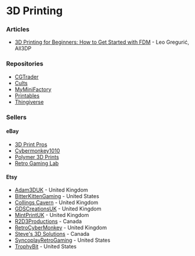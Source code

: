 # 3D Printing

### Articles

* [3D Printing for Beginners: How to Get Started with FDM](https://all3dp.com/2/3d-printing-for-beginners-all-you-need-to-know-to-get-started/) - Leo Gregurić, All3DP

### Repositories

* [CGTrader](https://www.cgtrader.com/)
* [Cults](https://cults3d.com/en)
* [MyMiniFactory](https://www.myminifactory.com/)
* [Printables](https://www.printables.com/it)
* [Thingiverse](https://www.thingiverse.com/)

### Sellers

#### eBay

* [3D Print Pros](https://www.ebay.co.uk/usr/3dprint.pros)
* [Cybermonkey1010](https://www.ebay.co.uk/usr/cybermonkey1010)
* [Polymer 3D Prints](https://www.ebay.co.uk/usr/poly3d1)
* [Retro Gaming Lab](https://www.ebay.co.uk/usr/retro\_gaming\_lab)

#### Etsy

* [Adam3DUK](https://www.etsy.com/uk/shop/Adam3DUK) - United Kingdom
* [BitterKittenGaming](https://www.etsy.com/uk/shop/BitterKittenGaming) - United States
* [Collings Cavern](https://www.etsy.com/uk/shop/CollingsCavern) - United Kingdom
* [GDSCreationsUK](https://www.etsy.com/uk/shop/GDSCreationsUK) - United Kingdom
* [MintPrintUK](https://www.etsy.com/uk/shop/MintPrintUK) - United Kingdom
* [R2D3Productions](https://www.etsy.com/uk/shop/R2D3Productions) - Canada
* [RetroCyberMonkey](https://www.etsy.com/uk/shop/RetroCyberMonkey) - United Kingdom
* [Steve's 3D Solutions](https://www.etsy.com/uk/shop/Steves3DSolutions) - Canada
* [SyncoplayRetroGaming](https://www.etsy.com/uk/shop/SyncoplayRetroGaming) - United States
* [TrophyBit](https://www.etsy.com/uk/shop/TrophyBit) - United States
